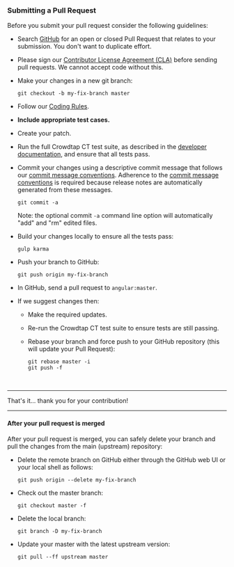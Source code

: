### Submitting a Pull Request
Before you submit your pull request consider the following guidelines:

* Search [GitHub](https://github.com/angular/material/pulls) for an open or closed Pull Request
  that relates to your submission. You don't want to duplicate effort.

* Please sign our [Contributor License Agreement (CLA)](CONTRIBUTING.md#cla) before sending pull
  requests. We cannot accept code without this.

* Make your changes in a new git branch:

     ```shell
     git checkout -b my-fix-branch master
     ```

* Follow our [Coding Rules](CODING.md#rules).

* **Include appropriate test cases.**

* Create your patch.

* Run the full Crowdtap CT test suite, as described in the [developer documentation](BUILD.md),
  and ensure that all tests pass.

* Commit your changes using a descriptive commit message that follows our
  [commit message conventions](CONTRIBUTING.md#commit-message-format). Adherence to the [commit message conventions](CONTRIBUTING.md#commit-message-format) is required
  because release notes are automatically generated from these messages.

     ```shell
     git commit -a
     ```
  Note: the optional commit `-a` command line option will automatically "add" and "rm" edited files.

* Build your changes locally to ensure all the tests pass:

    ```shell
    gulp karma
    ```

* Push your branch to GitHub:

    ```shell
    git push origin my-fix-branch
    ```

* In GitHub, send a pull request to `angular:master`.

* If we suggest changes then:
  * Make the required updates.

  * Re-run the Crowdtap CT test suite to ensure tests are still passing.

  * Rebase your branch and force push to your GitHub repository (this will update your Pull Request):

    ```shell
    git rebase master -i
    git push -f
    ```

<br/>
<hr/>

That's it... thank you for your contribution!

<hr/>

#### After your pull request is merged

After your pull request is merged, you can safely delete your branch and pull the changes
from the main (upstream) repository:

* Delete the remote branch on GitHub either through the GitHub web UI or your local shell as follows:

    ```shell
    git push origin --delete my-fix-branch
    ```

* Check out the master branch:

    ```shell
    git checkout master -f
    ```

* Delete the local branch:

    ```shell
    git branch -D my-fix-branch
    ```

* Update your master with the latest upstream version:

    ```shell
    git pull --ff upstream master
    ```
